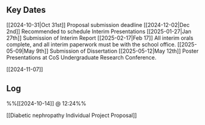 
## Key Dates

[[2024-10-31|Oct 31st]] Proposal submission deadline
[[2024-12-02|Dec 2nd]] Recommended to schedule Interim Presentations
[[2025-01-27|Jan 27th]] Submission of Interim Report
[[2025-02-17|Feb 17]] All interim orals complete, and all interim paperwork must be with the school office.
[[2025-05-09|May 9th]] Submission of Dissertation
[[2025-05-12|May 12th]] Poster Presentations at CoS Undergraduate Research Conference. 

[[2024-11-07]]
## Log

%%[[2024-10-14]] @ 12:24%%

[[Diabetic nephropathy Individual Project Proposal]]

